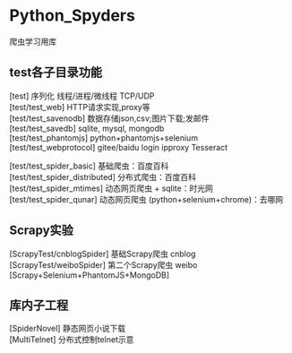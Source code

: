 # Python_Spyders
爬虫学习用库

## test各子目录功能
[test] 序列化 线程/进程/微线程 TCP/UDP  
[test/test_web] HTTP请求实现,proxy等  
[test/test_savenodb] 数据存储json,csv;图片下载;发邮件  
[test/test_savedb] sqlite, mysql, mongodb  
[test/test_phantomjs] python+phantomjs+selenium  
[test/test_webprotocol] gitee/baidu login  ipproxy  Tesseract

[test/test_spider_basic] 基础爬虫：百度百科  
[test/test_spider_distributed] 分布式爬虫：百度百科  
[test/test_spider_mtimes] 动态网页爬虫 + sqlite：时光网  
[test/test_spider_qunar] 动态网页爬虫 (python+selenium+chrome)：去哪网  

## Scrapy实验  
[ScrapyTest/cnblogSpider] 基础Scrapy爬虫 cnblog  
[ScrapyTest/weiboSpider] 第二个Scrapy爬虫 weibo [Scrapy+Selenium+PhantomJS+MongoDB]  

## 库内子工程
[SpiderNovel] 静态网页小说下载  
[MultiTelnet] 分布式控制telnet示意



